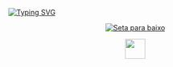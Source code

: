   [![Typing SVG](https://readme-typing-svg.herokuapp.com/?color=FF0000&size=25&center=true&vCenter=true&width=500&lines=HELLO,+MY+NAME+is+Bruci;I+study+analysis+and+systems+development;Be+Welcome!+:%29)](https://git.io/typing-svg)

<p align="center">
  <a href="#mais-info">
    <img src="https://upload.wikimedia.org/wikipedia/commons/thumb/9/9d/Arrow-down.svg/32px-Arrow-down.svg.png" alt="Seta para baixo" />
  </a>
</p>
<p align="center">
  <a href="#mais-info">
    <img src="MinhaGif.png" width="40"/>
  </a>
</p>






